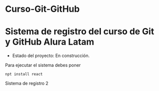 # Curso-Git-GitHub
<h1>Sistema de registro del curso de Git y GitHub Alura Latam</h1>

- Estado del proyecto: En construcción.
  
Para ejecutar el sistema debes poner

```npt install react```

Sistema de registro 2
